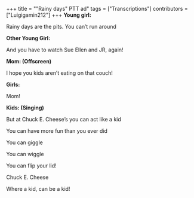 +++
title = "\"Rainy days\" PTT ad"
tags = ["Transcriptions"]
contributors = ["Luigigamin212"]
+++
**Young girl:**

Rainy days are the pits. You can’t run around

**Other Young Girl:**

And you have to watch Sue Ellen and JR, again! 

**Mom: (Offscreen)**

I hope you kids aren’t eating on that couch!

**Girls:**

Mom! 

**Kids: (Singing)**

But at Chuck E. Cheese’s you can act like a kid

You can have more fun than you ever did

You can giggle

You can wiggle

You can flip your lid!

Chuck E. Cheese

Where a kid, can be a kid!
